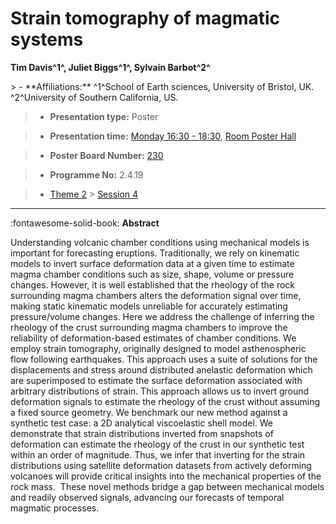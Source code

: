 # Strain tomography of magmatic systems

**Tim Davis^1^, Juliet Biggs^1^, Sylvain Barbot^2^**

<!-- more -->> - **Affiliations:** ^1^School of Earth sciences, University of Bristol, UK. ^2^University of Southern California, US. 

> - **Presentation type:** Poster

> - **Presentation time:** [Monday 16:30 - 18:30](../sessions_comparison.md#__tabbed_1_6), [Room Poster Hall](../maps_venue.md#__tabbed_1_1)

> - **Poster Board Number:** [230](../map_poster_boards.md#monday)

> - **Programme No:** 2.4.19

> - [Theme 2](../theme2.md) > [Session 4](../sessions/session-2-4.md)

--- 

:fontawesome-solid-book: **Abstract**

Understanding volcanic chamber conditions using mechanical models is important for forecasting eruptions. Traditionally, we rely on kinematic models to invert surface deformation data at a given time to estimate magma chamber conditions such as size, shape, volume or pressure changes. However, it is well established that the rheology of the rock surrounding magma chambers alters the deformation signal over time, making static kinematic models unreliable for accurately estimating pressure/volume changes.
Here we address the challenge of inferring the rheology of the crust surrounding magma chambers to improve the reliability of deformation-based estimates of chamber conditions. We employ strain tomography, originally designed to model asthenospheric flow following earthquakes. This approach uses a suite of solutions for the displacements and stress around distributed anelastic deformation which are superimposed to estimate the surface deformation associated with arbitrary distributions of strain. This approach allows us to invert ground deformation signals to estimate the rheology of the crust without assuming a fixed source geometry.
We benchmark our new method against a synthetic test case: a 2D analytical viscoelastic shell model. We demonstrate that strain distributions inverted from snapshots of deformation can estimate the rheology of the crust in our synthetic test within an order of magnitude. Thus, we infer that inverting for the strain distributions using satellite deformation datasets from actively deforming volcanoes will provide critical insights into the mechanical properties of the rock mass.  These novel methods bridge a gap between mechanical models and readily observed signals, advancing our forecasts of temporal magmatic processes.

